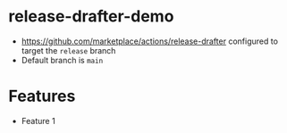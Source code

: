 # release-drafter-demo

- https://github.com/marketplace/actions/release-drafter configured to target the `release` branch
- Default branch is `main`

# Features

- Feature 1
